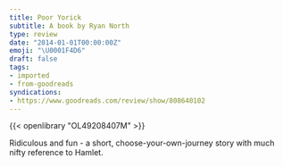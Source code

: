 ```yaml
---
title: Poor Yorick
subtitle: A book by Ryan North
type: review
date: "2014-01-01T00:00:00Z"
emoji: "\U0001F4D6"
draft: false
tags:
- imported
- from-goodreads
syndications:
- https://www.goodreads.com/review/show/808640102
---
```


{{< openlibrary "OL49208407M" >}}

Ridiculous and fun - a short, choose-your-own-journey story with much nifty reference to Hamlet.
